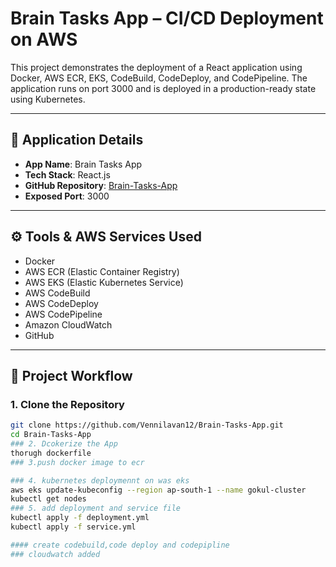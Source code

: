 # Brain Tasks App – CI/CD Deployment on AWS

This project demonstrates the deployment of a React application using Docker, AWS ECR, EKS, CodeBuild, CodeDeploy, and CodePipeline. The application runs on port 3000 and is deployed in a production-ready state using Kubernetes.

---

## 🧠 Application Details

- **App Name**: Brain Tasks App  
- **Tech Stack**: React.js  
- **GitHub Repository**: [Brain-Tasks-App](https://github.com/Vennilavan12/Brain-Tasks-App.git)  
- **Exposed Port**: 3000  

---

## ⚙️ Tools & AWS Services Used

- Docker
- AWS ECR (Elastic Container Registry)
- AWS EKS (Elastic Kubernetes Service)
- AWS CodeBuild
- AWS CodeDeploy
- AWS CodePipeline
- Amazon CloudWatch
- GitHub

---

## 🚀 Project Workflow

### 1. Clone the Repository
```bash
git clone https://github.com/Vennilavan12/Brain-Tasks-App.git
cd Brain-Tasks-App
### 2. Dcokerize the App
thorugh dockerfile
### 3.push docker image to ecr

### 4. kubernetes deploymennt on was eks
aws eks update-kubeconfig --region ap-south-1 --name gokul-cluster
kubectl get nodes
### 5. add deployment and service file 
kubectl apply -f deployment.yml
kubectl apply -f service.yml

#### create codebuild,code deploy and codepipline 
### cloudwatch added
